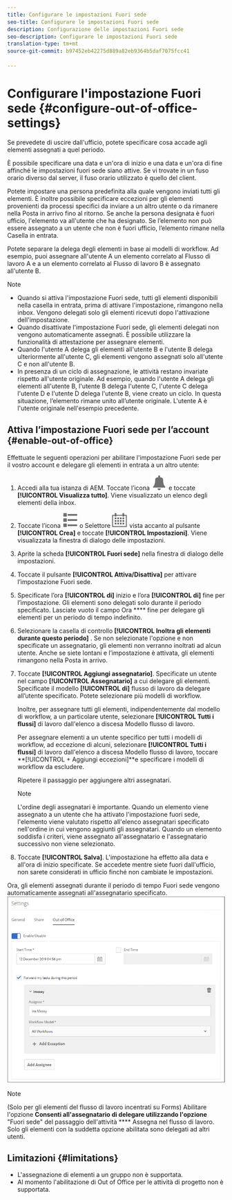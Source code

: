 ```yaml
---
title: Configurare le impostazioni Fuori sede
seo-title: Configurare le impostazioni Fuori sede
description: Configurazione delle impostazioni Fuori sede
seo-description: Configurare le impostazioni Fuori sede
translation-type: tm+mt
source-git-commit: b97452eb42275d889a82eb9364b5daf7075fcc41

---
```




# Configurare l&#39;impostazione Fuori sede {#configure-out-of-office-settings}

Se prevedete di uscire dall&#39;ufficio, potete specificare cosa accade agli elementi assegnati a quel periodo.

È possibile specificare una data e un&#39;ora di inizio e una data e un&#39;ora di fine affinché le impostazioni fuori sede siano attive. Se vi trovate in un fuso orario diverso dal server, il fuso orario utilizzato è quello del client.

Potete impostare una persona predefinita alla quale vengono inviati tutti gli elementi. È inoltre possibile specificare eccezioni per gli elementi provenienti da processi specifici da inviare a un altro utente o da rimanere nella Posta in arrivo fino al ritorno. Se anche la persona designata è fuori ufficio, l&#39;elemento va all&#39;utente che ha designato. Se l’elemento non può essere assegnato a un utente che non è fuori ufficio, l’elemento rimane nella Casella in entrata.

Potete separare la delega degli elementi in base ai modelli di workflow. Ad esempio, puoi assegnare all&#39;utente A un elemento correlato al Flusso di lavoro A e a un elemento correlato al Flusso di lavoro B è assegnato all&#39;utente B.


>[!NOTE]
>
> * Quando si attiva l&#39;impostazione Fuori sede, tutti gli elementi disponibili nella casella in entrata, prima di attivare l&#39;impostazione, rimangono nella inbox. Vengono delegati solo gli elementi ricevuti dopo l&#39;attivazione dell&#39;impostazione.
> * Quando disattivate l&#39;impostazione Fuori sede, gli elementi delegati non vengono automaticamente assegnati. È possibile utilizzare la funzionalità di attestazione per assegnare elementi.
> * Quando l&#39;utente A delega gli elementi all&#39;utente B e l&#39;utente B delega ulteriormente all&#39;utente C, gli elementi vengono assegnati solo all&#39;utente C e non all&#39;utente B.
> * In presenza di un ciclo di assegnazione, le attività restano invariate rispetto all&#39;utente originale. Ad esempio, quando l&#39;utente A delega gli elementi all&#39;utente B, l&#39;utente B delega l&#39;utente C, l&#39;utente C delega l&#39;utente D e l&#39;utente D delega l&#39;utente B, viene creato un ciclo. In questa situazione, l’elemento rimane unito all’utente originale. L&#39;utente A è l&#39;utente originale nell&#39;esempio precedente.


## Attiva l’impostazione Fuori sede per l’account {#enable-out-of-office}

Effettuate le seguenti operazioni per abilitare l&#39;impostazione Fuori sede per il vostro account e delegare gli elementi in entrata a un altro utente:

1. Accedi alla tua istanza di AEM. Toccate l’icona ![Inbox](assets/bell.svg) e toccate **[!UICONTROL Visualizza tutto]**. Viene visualizzato un elenco degli elementi della inbox.
1. Toccate l’icona ![Visualizza selettore](assets/viewlist.svg) o Selettore ![](assets/calendar.svg) vista accanto al pulsante **[!UICONTROL Crea]** e toccate **[!UICONTROL Impostazioni]**. Viene visualizzata la finestra di dialogo delle impostazioni.
1. Aprite la scheda **[!UICONTROL Fuori sede]** nella finestra di dialogo delle impostazioni.
1. Toccate il pulsante **[!UICONTROL Attiva/Disattiva]** per attivare l’impostazione Fuori sede.
1. Specificate l’ora **[!UICONTROL di]** inizio e l’ora **[!UICONTROL di]** fine per l’impostazione. Gli elementi sono delegati solo durante il periodo specificato. Lasciate vuoto il campo Ora **** fine per delegare gli elementi per un periodo di tempo indefinito.
1. Selezionare la casella di controllo **[!UICONTROL Inoltra gli elementi durante questo periodo]** . Se non selezionate l&#39;opzione e non specificate un assegnatario, gli elementi non verranno inoltrati ad alcun utente. Anche se siete lontani e l’impostazione è attivata, gli elementi rimangono nella Posta in arrivo.
1. Toccate **[!UICONTROL Aggiungi assegnatario]**. Specificate un utente nel campo **[!UICONTROL Assegnatario]** a cui delegare gli elementi. Specificate il modello **[!UICONTROL di]** flusso di lavoro da delegare all’utente specificato. Potete selezionare più modelli di workflow.

   Inoltre, per assegnare tutti gli elementi, indipendentemente dal modello di workflow, a un particolare utente, selezionare **[!UICONTROL Tutti i flussi]** di lavoro dall&#39;elenco a discesa Modello flusso di lavoro. <br>

   Per assegnare elementi a un utente specifico per tutti i modelli di workflow, ad eccezione di alcuni, selezionare **[!UICONTROL Tutti i flussi]** di lavoro dall&#39;elenco a discesa Modello flusso di lavoro, toccare **[!UICONTROL + Aggiungi eccezioni]**e specificare i modelli di workflow da escludere.
   <br>

   Ripetere il passaggio per aggiungere altri assegnatari. <br>

   >[!NOTE]
   >
   >L&#39;ordine degli assegnatari è importante. Quando un elemento viene assegnato a un utente che ha attivato l&#39;impostazione fuori sede, l&#39;elemento viene valutato rispetto all&#39;elenco assegnatari specificato nell&#39;ordine in cui vengono aggiunti gli assegnatari. Quando un elemento soddisfa i criteri, viene assegnato all&#39;assegnatario e l&#39;assegnatario successivo non viene selezionato.

1. Toccate **[!UICONTROL Salva]**. L&#39;impostazione ha effetto alla data e all&#39;ora di inizio specificate. Se accedete mentre siete fuori dall&#39;ufficio, non sarete considerati in ufficio finché non cambiate le impostazioni.

Ora, gli elementi assegnati durante il periodo di tempo Fuori sede vengono automaticamente assegnati all&#39;assegnatario specificato.
![Fuori sede](assets/out-of-office.png)

>[!NOTE]
>
>(Solo per gli elementi del flusso di lavoro incentrati su Forms) Abilitare l&#39;opzione **Consenti all&#39;assegnatario di delegare utilizzando l&#39;opzione** &quot;Fuori sede&quot; del passaggio dell&#39;attività **** Assegna nel flusso di lavoro. Solo gli elementi con la suddetta opzione abilitata sono delegati ad altri utenti.

## Limitazioni  {#limitations}

* L&#39;assegnazione di elementi a un gruppo non è supportata.
* Al momento l&#39;abilitazione di Out of Office per le attività di progetto non è supportata.
